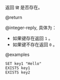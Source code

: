 返回 `键` 是否存在。

@return

@integer-reply, 具体为：

* 如果键存在返回 `1` 。
* 如果键不存在返回 `0` 。

@examples

```cli
SET key1 "Hello"
EXISTS key1
EXISTS key2
```
